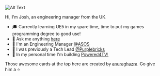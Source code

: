 ![Alt Text](https://media.giphy.com/media/djRJNZqj508sE/giphy.gif)
<!-- ![BigTallJosh's github stats](https://github-readme-stats.vercel.app/api?username=Bigtalljosh&show_icons=true&count_private=true&hide=stars,issues&theme=radical) !-->

Hi, I'm Josh, an engineering manager from the UK.

- :mortar_board: Currently learning UE5 in my spare time, time to put my games programming degree to good use!
- :speech_balloon: Ask me anything [here](https://github.com/Bigtalljosh/Bigtalljosh/issues)
- :black_heart: I'm an Engineering Manager [@ASOS](https://github.com/ASOS)
- :purple_heart: I was previously a Tech Lead [@Purplebricks](https://github.com/purplebricks)
- :green_heart: In my personal time I'm building [Powered4TV!](https://powered4.tv)

Those awesome cards at the top here are created by [anuraghazra](https://github.com/anuraghazra/github-readme-stats). Go give him a :star:
